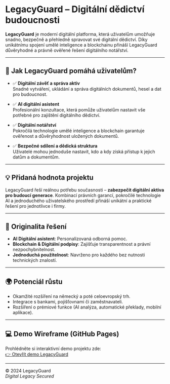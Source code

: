 # LegacyGuard – Digitální dědictví budoucnosti

**LegacyGuard** je moderní digitální platforma, která uživatelům umožňuje snadno, bezpečně a přehledně spravovat své digitální dědictví. Díky unikátnímu spojení umělé inteligence a blockchainu přináší LegacyGuard důvěryhodné a právně ověřené řešení digitálního notářství.

---

## 🚀 Jak LegacyGuard pomáhá uživatelům?

- ✅ **Digitální závěť a správa aktiv**  
  Snadné vytváření, ukládání a správa digitálních dokumentů, hesel a dat pro budoucnost.

- ✅ **AI digitální asistent**  
  Profesionální konzultace, která pomůže uživatelům nastavit vše potřebné pro zajištění digitálního dědictví.

- ✅ **Digitální notářství**  
  Pokročilá technologie umělé inteligence a blockchain garantuje ověřenost a důvěryhodnost uložených dokumentů.

- ✅ **Bezpečné sdílení a dědická struktura**  
  Uživatelé mohou jednoduše nastavit, kdo a kdy získá přístup k jejich datům a dokumentům.

---

## 💡 Přidaná hodnota projektu

LegacyGuard řeší reálnou potřebu současnosti – **zabezpečit digitální aktiva pro budoucí generace**. Kombinací právních garancí, pokročilé technologie AI a jednoduchého uživatelského prostředí přináší unikátní a praktické řešení pro jednotlivce i firmy.

---

## 🎯 Originalita řešení

- **AI Digitální asistent**: Personalizovaná odborná pomoc.
- **Blockchain & Digitální podpisy**: Zajišťuje transparentnost a právní nezpochybnitelnost.
- **Jednoduchá použitelnost**: Navrženo pro každého bez nutnosti technických znalostí.

---

## 🌍 Potenciál růstu

- Okamžité rozšíření na německý a poté celoevropský trh.
- Integrace s bankami, pojišťovnami či zaměstnavateli.
- Rozšíření o prémiové funkce (AI analýza, automatické překlady, mobilní aplikace).

---

## 💻 Demo Wireframe (GitHub Pages)

Prohlédněte si interaktivní demo projektu zde:  
[👉 Otevřít demo LegacyGuard](https://lubor-fedak.github.io/legacyguard-wireframe/)


---

© 2024 LegacyGuard  
*Digital Legacy Secured*
